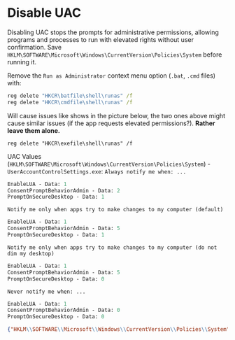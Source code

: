 # Disable UAC

Disabling UAC stops the prompts for administrative permissions, allowing programs and processes to run with elevated rights without user confirmation. Save `HKLM\SOFTWARE\Microsoft\Windows\CurrentVersion\Policies\System` before running it.

Remove the `Run as Administrator` context menu option (`.bat`, `.cmd` files) with:
```bat
reg delete "HKCR\batfile\shell\runas" /f
reg delete "HKCR\cmdfile\shell\runas" /f
```
Will cause issues like shows in the picture below, the two ones above might cause similar issues (if the app requests elevated permissions?). __Rather leave them alone.__
```
reg delete "HKCR\exefile\shell\runas" /f
```

UAC Values (`HKLM\SOFTWARE\Microsoft\Windows\CurrentVersion\Policies\System`) - `UserAccountControlSettings.exe`:
`Always notify me when: ...`
```ps
EnableLUA - Data: 1
ConsentPromptBehaviorAdmin - Data: 2
PromptOnSecureDesktop - Data: 1
```
`Notify me only when apps try to make changes to my computer (default)`
```ps
EnableLUA - Data: 1
ConsentPromptBehaviorAdmin - Data: 5
PromptOnSecureDesktop - Data: 1
```
`Notify me only when apps try to make changes to my computer (do not dim my desktop)`
```ps
EnableLUA - Data: 1
ConsentPromptBehaviorAdmin - Data: 5
PromptOnSecureDesktop - Data: 0
```
`Never notify me when: ...`
```ps
EnableLUA - Data: 1
ConsentPromptBehaviorAdmin - Data: 0
PromptOnSecureDesktop - Data: 0
```
```json
{"HKLM\\SOFTWARE\\Microsoft\\Windows\\CurrentVersion\\Policies\\System":{"ValidateAdminCodeSignatures":{"Type":"REG_DWORD","Data":0},"ConsentPromptBehaviorAdmin":{"Type":"REG_DWORD","Data":0},"ConsentPromptBehaviorUser":{"Type":"REG_DWORD","Data":0},"PromptOnSecureDesktop":{"Type":"REG_DWORD","Data":0},"EnableLUA":{"Type":"REG_DWORD","Data":0}}}
```